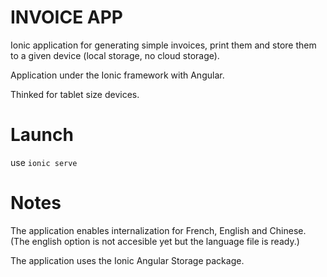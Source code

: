 # INVOICE APP #

Ionic application for generating simple invoices, print them and store them to a given device (local storage, no cloud storage).

Application under the Ionic framework with Angular.

Thinked for tablet size devices.

# Launch #

use `` ionic serve ``

# Notes #

The application enables internalization for French, English and Chinese. (The english option is not accesible yet but the language file is ready.)

The application uses the Ionic Angular Storage package.